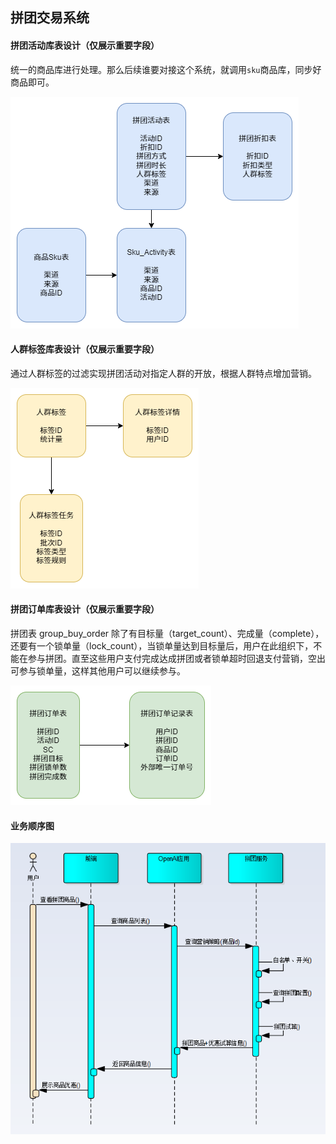 ## 拼团交易系统

#### 拼团活动库表设计（仅展示重要字段）

统一的商品库进行处理。那么后续谁要对接这个系统，就调用`sku`商品库，同步好商品即可。

![库表设计](img/库表设计_1.png)

#### 人群标签库表设计（仅展示重要字段）

通过人群标签的过滤实现拼团活动对指定人群的开放，根据人群特点增加营销。

![库表设计](img/库表设计_2.png)

#### 拼团订单库表设计（仅展示重要字段）

拼团表 group_buy_order 除了有目标量（target_count）、完成量（complete），还要有一个锁单量（lock_count），当锁单量达到目标量后，用户在此组织下，不能在参与拼团。直至这些用户支付完成达成拼团或者锁单超时回退支付营销，空出可参与锁单量，这样其他用户可以继续参与。

![库表设计](img/库表设计_3.png)

#### 业务顺序图

![抽象模板设计](img/业务顺序图.png)

